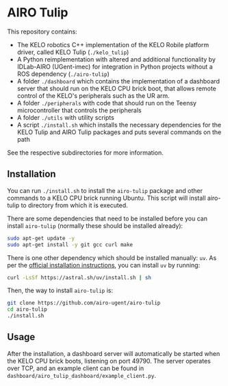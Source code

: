 # AIRO Tulip

This repository contains:

- The KELO robotics C++ implementation of the KELO Robile platform driver, called KELO Tulip (`./kelo_tulip`)
- A Python reimplementation with altered and additional functionality by IDLab-AIRO (UGent-imec) for integration in Python projects without a ROS dependency (`./airo-tulip`)
- A folder `./dashboard` which contains the implementation of a dashboard server that should run on the KELO CPU brick boot, that allows remote control of the KELO's peripherals such as the UR arm.
- A folder `./peripherals` with code that should run on the Teensy microcontroller that controls the peripherals
- A folder `./utils` with utility scripts
- A script `./install.sh` which installs the necessary dependencies for the KELO Tulip and AIRO Tulip packages and puts several commands on the path

See the respective subdirectories for more information.

## Installation

You can run `./install.sh` to install the `airo-tulip` package and other commands to a KELO CPU brick running Ubuntu.
This script will install airo-tulip to directory from which it is executed.

There are some dependencies that need to be installed before you can install `airo-tulip` (normally these should be installed already):

```bash
sudo apt-get update -y
sudo apt-get install -y git gcc curl make
```

There is one other dependency which should be installed manually: `uv`.
As per the [official installation instructions](https://github.com/astral-sh/uv), you can install `uv` by running:

```bash
curl -LsSf https://astral.sh/uv/install.sh | sh
```

Then, the way to install `airo-tulip` is:

```bash
git clone https://github.com/airo-ugent/airo-tulip
cd airo-tulip
./install.sh
```

## Usage

After the installation, a dashboard server will automatically be started when the KELO CPU brick boots, listening on port 49790.
The server operates over TCP, and an example client can be found in `dashboard/airo_tulip_dashboard/example_client.py`.
